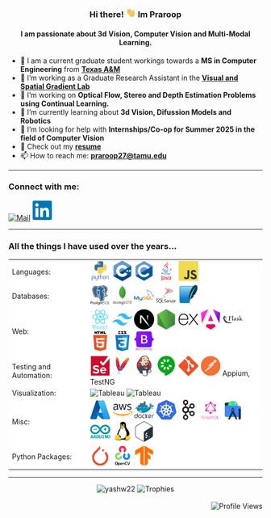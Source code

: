 
[github url]: https://github.com/PraroopChanda

<div align="center">
  <!--<img src="/readme_media/github_banner.jpg">-->
  <h3>Hi there! <img alt="" src = "/readme_media/wave.gif" width = 20px> Im Praroop</h3>
  <h4>I am passionate about 3d Vision, Computer Vision and Multi-Modal Learning.</h4>
</div>
<!-- <hr/> -->

<ul>
  <li> 📖 I am a current graduate student workings towards a <b>MS in Computer Engineering</b> from <b><a href="https://www.linkedin.com/in/praroop-chanda-b263441a7/">Texas A&M </a></b>
  </li>
  <li> 🔭 I’m working as a Graduate Research Assistant in the <b><a href= "https://visual-and-spatial-gradient-lab.github.io/vsg.github.io/index.html">Visual and Spatial Gradient Lab</a></b> </li>
  <li> 🔭 I’m working on <b>Optical Flow, Stereo and Depth Estimation Problems using Continual Learning.</b> </li>
  <li> 🌱 I’m currently learning about <b>3d Vision, Difussion Models and Robotics </b> </li>
  <li> 🤔 I’m looking for help with <b>Internships/Co-op for Summer 2025 in the field of Computer Vision</b> </li>
  <li> 📄 Check out my <b><a href="https://drive.google.com/file/d/1LJhtFFMk4DoyhFBRJjhM_Ko-KPB3smY1/view?usp=sharing">resume</a></b> </li>
  <li> 📫 How to reach me: <b><a href="mailto:praroop27@tamu.edu">praroop27@tamu.edu</a></b> </li>
</ul>
<hr/>

<div>
  <h3>Connect with me:</h3>
  <a href="mailto:praroop27@tamu.edu"><img height="40" src="https://img.icons8.com/?id=P7UIlhbpWzZm&format=png" alt="Mail"/></a>
  <a href="https://www.linkedin.com/in/praroop-chanda-b263441a7/"><img height="40" src="https://raw.githubusercontent.com/devicons/devicon/master/icons/linkedin/linkedin-original.svg" alt="LinkedIn"/></a>
</div>
<hr/>

<div>
  <h3>All the things I have used over the years...</h3>
  <table style="background-color: white;">
    <tr> <td>Languages:</td>
      <td>
        <img height="40" src="https://raw.githubusercontent.com/devicons/devicon/master/icons/python/python-original-wordmark.svg" alt="Python" />
        <img height="40" src="https://raw.githubusercontent.com/devicons/devicon/master/icons/cplusplus/cplusplus-original.svg" alt="C++"/>
        <img height="40" src="https://raw.githubusercontent.com/devicons/devicon/master/icons/c/c-original.svg" alt="C"/>
        <img height="40" src="https://raw.githubusercontent.com/devicons/devicon/master/icons/java/java-original-wordmark.svg" alt="Java"/>
        <img height="40" src="https://raw.githubusercontent.com/devicons/devicon/master/icons/javascript/javascript-original.svg" alt="JavaScript"/>
      </td>
    </tr>
    <tr> <td>Databases:</td>
      <td>
        <img height="40" src="https://raw.githubusercontent.com/devicons/devicon/master/icons/postgresql/postgresql-original-wordmark.svg" alt="PostgreSQL"/>
        <img height="40" src="https://raw.githubusercontent.com/devicons/devicon/master/icons/mongodb/mongodb-original-wordmark.svg" alt="MongoDB"/>
        <img height="40" src="https://raw.githubusercontent.com/devicons/devicon/master/icons/mysql/mysql-original-wordmark.svg" alt="MySQL"/>
        <img height="40" src="https://raw.githubusercontent.com/devicons/devicon/master/icons/microsoftsqlserver/microsoftsqlserver-original-wordmark.svg" alt="MS SQL Server"/>
        <img height="40" src="https://raw.githubusercontent.com/devicons/devicon/master/icons/sqlite/sqlite-original.svg" alt="SQLite"/>
      </td>
    </tr>
    <tr> <td>Web:</td>
      <td>
        <img height="40" src="https://raw.githubusercontent.com/devicons/devicon/master/icons/react/react-original-wordmark.svg" alt="React"/>
        <img height="40" src="https://raw.githubusercontent.com/devicons/devicon/master/icons/tailwindcss/tailwindcss-original.svg" alt="Tailwind CSS"/>
        <img height="40" src="https://raw.githubusercontent.com/devicons/devicon/master/icons/nextjs/nextjs-original.svg" alt="Next.js"/>
        <img height="40" src="https://raw.githubusercontent.com/devicons/devicon/master/icons/nodejs/nodejs-original.svg" alt="Node.js"/>
        <img height="40" src="https://raw.githubusercontent.com/devicons/devicon/master/icons/express/express-original.svg" alt="Express.js"/>
        <img height="40" src="https://raw.githubusercontent.com/devicons/devicon/master/icons/angular/angular-original.svg" alt="Angular"/>
        <img height="40" src="https://raw.githubusercontent.com/devicons/devicon/master/icons/flask/flask-original-wordmark.svg" alt="Flask"/>
        <img height="40" src="https://raw.githubusercontent.com/devicons/devicon/master/icons/html5/html5-original-wordmark.svg" alt="HTML5"/>
        <img height="40" src="https://raw.githubusercontent.com/devicons/devicon/master/icons/css3/css3-original-wordmark.svg" alt="CSS3"/>
        <img height="40" src="https://raw.githubusercontent.com/devicons/devicon/master/icons/bootstrap/bootstrap-original-wordmark.svg" alt="Bootstrap"/>
      </td>
    </tr>
    <tr> <td>Testing and Automation:</td>
      <td>
        <img height="40" src="https://raw.githubusercontent.com/devicons/devicon/master/icons/selenium/selenium-original.svg" alt="Selenium"/>
        <img height="40" src="https://raw.githubusercontent.com/devicons/devicon/master/icons/maven/maven-original.svg" alt="Maven"/>
        <img height="40" src="https://raw.githubusercontent.com/devicons/devicon/master/icons/jenkins/jenkins-original.svg" alt="Jenkins"/>
        <img height="40" src="https://raw.githubusercontent.com/devicons/devicon/master/icons/cucumber/cucumber-plain.svg" alt="Cucumber"/>
        <img height="40" src="https://raw.githubusercontent.com/devicons/devicon/master/icons/git/git-original.svg" alt="Git"/>
        <img height="40" src="https://raw.githubusercontent.com/devicons/devicon/master/icons/postman/postman-original.svg" alt="Postman"/>
        <span>Appium, TestNG</span>
      </td>
    </tr>
    <tr> <td>Visualization:</td>
      <td>
        <img height="40" src="https://img.icons8.com/?size=400&id=qYfwpsRXEcpc&format=png" alt="Tableau"/>
        <img height="40" src="https://img.icons8.com/?size=400&id=9Kvi1p1F0tUo&format=png" alt="Tableau"/>
      </td>
    </tr>
    <tr> <td>Misc:</td>
      <td>
        <img height="40" src="https://raw.githubusercontent.com/devicons/devicon/master/icons/azure/azure-original.svg" alt="Azure"/>
        <img height="40" src="https://raw.githubusercontent.com/devicons/devicon/master/icons/amazonwebservices/amazonwebservices-original-wordmark.svg" alt="AWS"/>
        <img height="40" src="https://raw.githubusercontent.com/devicons/devicon/master/icons/docker/docker-original-wordmark.svg" alt="Docker"/>
        <img height="40" src="https://raw.githubusercontent.com/devicons/devicon/master/icons/kubernetes/kubernetes-original.svg" alt="Kubernetes"/>
        <img height="40" src="https://raw.githubusercontent.com/devicons/devicon/master/icons/apachekafka/apachekafka-original.svg" alt="Kafka"/>
        <img height="40" src="https://raw.githubusercontent.com/devicons/devicon/master/icons/graphql/graphql-plain-wordmark.svg" alt="GraphQL"/>
        <img height="40" src="https://raw.githubusercontent.com/devicons/devicon/master/icons/androidstudio/androidstudio-original.svg" alt="Android Studio"/>
        <img height="40" src="https://raw.githubusercontent.com/devicons/devicon/master/icons/arduino/arduino-original-wordmark.svg" alt="Arduino"/>
        <img height="40" src="https://raw.githubusercontent.com/devicons/devicon/master/icons/linux/linux-original.svg" alt="Linux"/>
        <img height="40" src="https://raw.githubusercontent.com/devicons/devicon/master/icons/bash/bash-original.svg" alt="Bash"/>
      </td>
    </tr>
    <tr> <td>Python Packages:</td>
      <td>
        <img height="40" src="https://raw.githubusercontent.com/devicons/devicon/master/icons/pytorch/pytorch-original.svg" alt="PyTorch"/>
        <img height="40" src="https://raw.githubusercontent.com/devicons/devicon/master/icons/opencv/opencv-original-wordmark.svg" alt="OpenCV"/>
        <img height="40" src="https://raw.githubusercontent.com/devicons/devicon/master/icons/tensorflow/tensorflow-original.svg" alt="TensorFlow"/>
      </td>
    </tr>
  </table>
</div>
<hr/>

<div align="center">
<!--   <img src="https://github-readme-stats.vercel.app/api?username=yashw22&show_icons=true&theme=transparent&count_private=true" alt="Github Stats" /> -->
<!--   <img src="https://github-readme-stats.vercel.app/api/top-langs/?username=yashw22&theme=transparent&show_icons=true&layout=compact" alt="Most Used Languages" /><br/> -->
  <img src="https://github-readme-streak-stats.herokuapp.com/?user=yashw22" alt="yashw22" />
  <img src="https://github-profile-trophy.vercel.app/?username=yashw22&rank=-?&column=4" alt="Trophies" />
</div>

<br/>
<div align="right">
  <img src="https://komarev.com/ghpvc/?username=yashw22&style=flat&color=828bed" alt="Profile Views" />
</div>

<!--
About me section
- 🔭 I’m currently working on working 
- 🌱 I’m currently learning learnings 
- 👯 I’m looking to collaborate on collaborte 
- 🤔 I’m looking for help with looking 
- 💬 Ask me about ask_me 
- 📫 How to reach me: reach_me 
- 😄 Pronouns: pronouns 
- ⚡ Fun fact: fun_fact
-->
